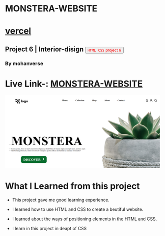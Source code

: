 # MONSTERA-WEBSITE
# [vercel](https://vercel.com/mohanverse/monstera-website/5WEQiT2fVahVBemmJ5npHSF9NsJU)
## Project 6 | Interior-disign <a><button name="button" style = "color: red" onclick="https:">`HTML CSS` project 6</button></a>
### By mohanverse

# Live Link-: [ MONSTERA-WEBSITE ](MONSTERA-WEBSITE)

![project 6](./photos/Screenshot%20(72).png)

# What I Learned from this project

* This project gave me good learning experience.

* I learned how to use HTML and CSS to create a beutiful website.

* I learned about the ways of positioning elements in the HTML and CSS.
* I learn in this project in deapt of CSS


